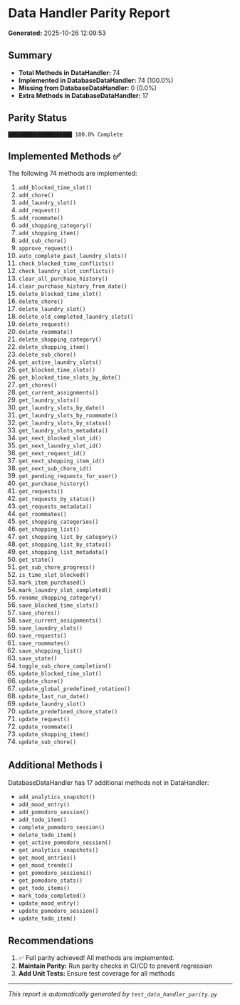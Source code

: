 # Data Handler Parity Report

**Generated:** 2025-10-26 12:09:53

## Summary

- **Total Methods in DataHandler:** 74
- **Implemented in DatabaseDataHandler:** 74 (100.0%)
- **Missing from DatabaseDataHandler:** 0 (0.0%)
- **Extra Methods in DatabaseDataHandler:** 17

## Parity Status

```
████████████████████ 100.0% Complete
```

## Implemented Methods ✅

The following 74 methods are implemented:

1. `add_blocked_time_slot()`
2. `add_chore()`
3. `add_laundry_slot()`
4. `add_request()`
5. `add_roommate()`
6. `add_shopping_category()`
7. `add_shopping_item()`
8. `add_sub_chore()`
9. `approve_request()`
10. `auto_complete_past_laundry_slots()`
11. `check_blocked_time_conflicts()`
12. `check_laundry_slot_conflicts()`
13. `clear_all_purchase_history()`
14. `clear_purchase_history_from_date()`
15. `delete_blocked_time_slot()`
16. `delete_chore()`
17. `delete_laundry_slot()`
18. `delete_old_completed_laundry_slots()`
19. `delete_request()`
20. `delete_roommate()`
21. `delete_shopping_category()`
22. `delete_shopping_item()`
23. `delete_sub_chore()`
24. `get_active_laundry_slots()`
25. `get_blocked_time_slots()`
26. `get_blocked_time_slots_by_date()`
27. `get_chores()`
28. `get_current_assignments()`
29. `get_laundry_slots()`
30. `get_laundry_slots_by_date()`
31. `get_laundry_slots_by_roommate()`
32. `get_laundry_slots_by_status()`
33. `get_laundry_slots_metadata()`
34. `get_next_blocked_slot_id()`
35. `get_next_laundry_slot_id()`
36. `get_next_request_id()`
37. `get_next_shopping_item_id()`
38. `get_next_sub_chore_id()`
39. `get_pending_requests_for_user()`
40. `get_purchase_history()`
41. `get_requests()`
42. `get_requests_by_status()`
43. `get_requests_metadata()`
44. `get_roommates()`
45. `get_shopping_categories()`
46. `get_shopping_list()`
47. `get_shopping_list_by_category()`
48. `get_shopping_list_by_status()`
49. `get_shopping_list_metadata()`
50. `get_state()`
51. `get_sub_chore_progress()`
52. `is_time_slot_blocked()`
53. `mark_item_purchased()`
54. `mark_laundry_slot_completed()`
55. `rename_shopping_category()`
56. `save_blocked_time_slots()`
57. `save_chores()`
58. `save_current_assignments()`
59. `save_laundry_slots()`
60. `save_requests()`
61. `save_roommates()`
62. `save_shopping_list()`
63. `save_state()`
64. `toggle_sub_chore_completion()`
65. `update_blocked_time_slot()`
66. `update_chore()`
67. `update_global_predefined_rotation()`
68. `update_last_run_date()`
69. `update_laundry_slot()`
70. `update_predefined_chore_state()`
71. `update_request()`
72. `update_roommate()`
73. `update_shopping_item()`
74. `update_sub_chore()`

## Additional Methods ℹ️

DatabaseDataHandler has 17 additional methods not in DataHandler:

- `add_analytics_snapshot()`
- `add_mood_entry()`
- `add_pomodoro_session()`
- `add_todo_item()`
- `complete_pomodoro_session()`
- `delete_todo_item()`
- `get_active_pomodoro_session()`
- `get_analytics_snapshots()`
- `get_mood_entries()`
- `get_mood_trends()`
- `get_pomodoro_sessions()`
- `get_pomodoro_stats()`
- `get_todo_items()`
- `mark_todo_completed()`
- `update_mood_entry()`
- `update_pomodoro_session()`
- `update_todo_item()`

## Recommendations

1. ✅ Full parity achieved! All methods are implemented.
2. **Maintain Parity:** Run parity checks in CI/CD to prevent regression
3. **Add Unit Tests:** Ensure test coverage for all methods

---

*This report is automatically generated by `test_data_handler_parity.py`*
